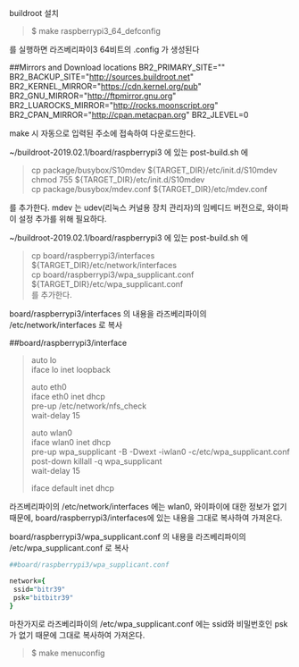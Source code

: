 buildroot 설치

>  $ make raspberrypi3_64_defconfig

를 실행하면 라즈베리파이3 64비트의 .config 가 생성된다

##Mirrors and Download locations
BR2_PRIMARY_SITE=""
BR2_BACKUP_SITE="http://sources.buildroot.net"
BR2_KERNEL_MIRROR="https://cdn.kernel.org/pub"
BR2_GNU_MIRROR="http://ftpmirror.gnu.org"
BR2_LUAROCKS_MIRROR="http://rocks.moonscript.org"
BR2_CPAN_MIRROR="http://cpan.metacpan.org"
BR2_JLEVEL=0

make 시 자동으로 입력된 주소에 접속하여 다운로드한다.

~/buildroot-2019.02.1/board/raspberrypi3 에 있는 post-build.sh 에 

>cp package/busybox/S10mdev ${TARGET_DIR}/etc/init.d/S10mdev  
>chmod 755 ${TARGET_DIR}/etc/init.d/S10mdev  
>cp package/busybox/mdev.conf ${TARGET_DIR}/etc/mdev.conf  

를 추가한다. 
mdev 는 udev(리눅스 커널용 장치 관리자)의 임베디드 버전으로, 와이파이 설정 추가를 위해 필요하다.



~/buildroot-2019.02.1/board/raspberrypi3 에 있는 post-build.sh 에 
>cp board/raspberrypi3/interfaces ${TARGET_DIR}/etc/network/interfaces  
>cp board/raspberrypi3/wpa_supplicant.conf ${TARGET_DIR}/etc/wpa_supplicant.conf  
를 추가한다.

board/raspberrypi3/interfaces 의 내용을 라즈베리파이의 /etc/network/interfaces 로 복사


##board/raspberrypi3/interface
>auto lo  
>iface lo inet loopback  
>   
>auto eth0  
>iface eth0 inet dhcp  
>        pre-up /etc/network/nfs_check  
>        wait-delay 15  
>  
>auto wlan0  
>iface wlan0 inet dhcp  
>        pre-up wpa_supplicant -B -Dwext -iwlan0 -c/etc/wpa_supplicant.conf  
>        post-down killall -q wpa_supplicant  
>        wait-delay 15  
>  
>iface default inet dhcp  

라즈베리파이의 /etc/network/interfaces 에는 wlan0, 와이파이에 대한 정보가 없기 때문에,
board/raspberrypi3/interfaces에 있는 내용을 그대로 복사하여 가져온다.


board/raspberrypi3/wpa_supplicant.conf 의 내용을 라즈베리파이의 /etc/wpa_supplicant.conf 로 복사

```ruby
##board/raspberrypi3/wpa_supplicant.conf

network={
 ssid="bitr39"
 psk="bitbitr39"
}
```
마찬가지로 라즈베리파이의 /etc/wpa_supplicant.conf 에는 ssid와 비밀번호인 psk가 없기 때문에 그대로 복사하여 가져온다.

>  $ make menuconfig

